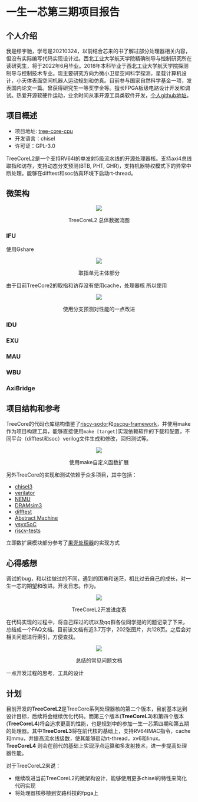 # 一生一芯第三期项目报告

## 个人介绍

我是缪宇驰，学号是20210324，以前结合芯来的书了解过部分处理器相关内容，但没有实际编写代码实现设计过。西北工业大学航天学院精确制导与控制研究所在读研究生，将于2022年6月毕业。2018年本科毕业于西北工业大学航天学院探测制导与控制技术专业。现主要研究方向为微小卫星空间科学探测，星载计算机设计，小天体表面空间机器人运动规划和仿真。目前参与国家自然科学基金一项，发表国内论文一篇。曾获得研究生一等奖学金等。擅长FPGA板级电路设计开发和调试。热爱开源软硬件运动，业余时间从事开源工具类软件开发，[个人github地址](https://github.com/maksyuki)。

## 项目概述

- 项目地址: [tree-core-cpu](https://github.com/microdynamics-cpu/tree-core-cpu)
- 开发语言：chisel
- 许可证：GPL-3.0

TreeCoreL2是一个支持RV64I的单发射5级流水线的开源处理器核。支持axi4总线取指和访存，支持动态分支预测(BTB, PHT, GHR)，支持机器特权模式下的异常中断处理。能够在difftest和soc仿真环境下启动rt-thread。

## 微架构
<p align="center">
 <img src="https://raw.githubusercontent.com/microdynamics-cpu/tree-core-cpu-res/main/treecore-l2-arch.drawio.svg"/>
 <p align="center">
  TreeCoreL2 总体数据流图
 </p>
</p>


### IFU
使用Gshare
<p align="center">
 <img src="https://raw.githubusercontent.com/microdynamics-cpu/tree-core-cpu-res/main/treecore-l2-ifu.drawio.svg"/>
 <p align="center">
  取指单元主体部分
 </p>
</p>

由于目前TreeCore2的取指和访存没有使用cache，处理器核 所以使用
<p align="center">
 <img src="https://raw.githubusercontent.com/microdynamics-cpu/tree-core-cpu-res/main/treecore-l2-ipc.png"/>
 <p align="center">
  使用分支预测对性能的一点改进
 </p>
</p>

### IDU

### EXU

### MAU

### WBU

### AxiBridge


## 项目结构和参考
TreeCore的代码仓库结构借鉴了[riscv-sodor](https://github.com/ucb-bar/riscv-sodor)和[oscpu-framework](https://github.com/OSCPU/oscpu-framework)，并使用make作为项目构建工具，能够直接使用`make [target]`实现依赖软件的下载和配置，不同平台（difftest和soc）verilog文件生成和修改，回归测试等。

<p align="center">
 <img src="https://raw.githubusercontent.com/microdynamics-cpu/tree-core-cpu-res/main/treecore-l2-make.png"/>
 <p align="center">
  使用make自定义函数扩展
 </p>
</p>

另外TreeCore的实现和测试依赖于众多项目，其中包括：
- [chisel3](https://github.com/chipsalliance/chisel3)
- [verilator](https://github.com/verilator/verilator)
- [NEMU](https://gitee.com/oscpu/NEMU)
- [DRAMsim3](https://github.com/OpenXiangShan/DRAMsim3)
- [difftest](https://gitee.com/oscpu/difftest)
- [Abstract Machine](https://github.com/NJU-ProjectN/abstract-machine)
- [ysyxSoC](https://github.com/OSCPU/ysyxSoC)
- [riscv-tests](https://github.com/NJU-ProjectN/riscv-tests)


立即数扩展模块部分参考了[果壳处理器](https://github.com/OSCPU/NutShell)的实现方式


## 心得感想
调试的bug，和以往做过的不同，遇到的困难和迷茫，相比过去自己的成长，对一生一芯的期望和改进。开发日志。作为。

<p align="center">
 <img src="https://raw.githubusercontent.com/microdynamics-cpu/tree-core-cpu-res/main/treecore-l2-schedule.png"/>
 <p align="center">
  TreeCoreL2开发进度表
 </p>
</p>

在代码实现的过程中，将自己踩过的坑以及qq群各位同学提的问题记录了下来，总结成一个FAQ文档。目前该文档有近3.7万字，202张图片，共128页。之后会对相关问题进行索引，方便查找。

<p align="center">
 <img src="https://raw.githubusercontent.com/microdynamics-cpu/tree-core-cpu-res/main/treecore-l2-guide.png"/>
 <p align="center">
  总结的常见问题文档
 </p>
</p>

一点开发过程的思考，工具的设计

## 计划
目前开发的**TreeCoreL2**是TreeCore系列处理器核的第二个版本，目前基本达到设计目标，后续将会继续优化代码。而第三个版本(**TreeCoreL3**)和第四个版本(**TreeCoreL4**)将会追求更高的性能，也是规划中的参加一生一芯第四期和第五期的处理器。其中**TreeCoreL3**将在前代核的基础上，支持RV64IMAC指令，cache和mmu，并提高流水线级数，使其能够启动rt-thread，xv6和linux。**TreeCoreL4** 则会在前代的基础上实现浮点运算和多发射技术，进一步提高处理器性能。

对于TreeCoreL2来说：
 - 继续改进当前TreeCoreL2的微架构设计，能够使用更多chisel的特性来简化代码实现
 - 将处理器核移植到安路科技的fpga上


